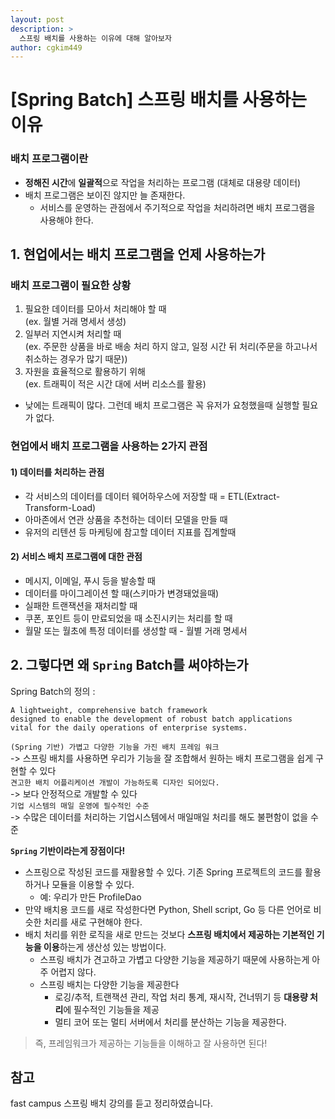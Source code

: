 ```yaml
---
layout: post
description: >
  스프링 배치를 사용하는 이유에 대해 알아보자
author: cgkim449
---
```


# [Spring Batch] 스프링 배치를 사용하는 이유
### 배치 프로그램이란
- **정해진 시간**에 **일괄적**으로 작업을 처리하는 프로그램 (대체로 대용량 데이터)  
- 배치 프로그램은 보이진 않지만 늘 존재한다.
  - 서비스를 운영하는 관점에서 주기적으로 작업을 처리하려면 배치 프로그램을 사용해야 한다.

## 1. 현업에서는 배치 프로그램을 언제 사용하는가
### 배치 프로그램이 필요한 상황
1. 필요한 데이터를 모아서 처리해야 할 때  
(ex. 월별 거래 명세서 생성)
2. 일부러 지연시켜 처리할 때  
(ex. 주문한 상품을 바로 배송 처리 하지 않고, 일정 시간 뒤 처리(주문을 하고나서 취소하는 경우가 많기 때문))
3. 자원을 효율적으로 활용하기 위해  
(ex. 트래픽이 적은 시간 대에 서버 리소스를 활용)  
  - 낮에는 트래픽이 많다. 그런데 배치 프로그램은 꼭 유저가 요청했을때 실행할 필요가 없다.

### 현업에서 배치 프로그램을 사용하는 2가지 관점
#### 1) 데이터를 처리하는 관점
- 각 서비스의 데이터를 데이터 웨어하우스에 저장할 때 = ETL(Extract-Transform-Load)
- 아마존에서 연관 상품을 추천하는 데이터 모델을 만들 때
- 유저의 리텐션 등 마케팅에 참고할 데이터 지표를 집계할때

#### 2) 서비스 배치 프로그램에 대한 관점
- 메시지, 이메일, 푸시 등을 발송할 때
- 데이터를 마이그레이션 할 때(스키마가 변경돼었을때)
- 실패한 트랜잭션을 재처리할 때
- 쿠폰, 포인트 등이 만료되었을 때 소진시키는 처리를 할 때
- 월말 또는 월초에 특정 데이터를 생성할 때 - 월별 거래 명세서

## 2. 그렇다면 왜 `Spring` Batch를 써야하는가
Spring Batch의 정의 :  
```
A lightweight, comprehensive batch framework  
designed to enable the development of robust batch applications  
vital for the daily operations of enterprise systems.  
```
`(Spring 기반) 가볍고 다양한 기능을 가진 배치 프레임 워크`  
-> 스프링 배치를 사용하면 우리가 기능을 잘 조합해서 원하는 배치 프로그램을 쉽게 구현할 수 있다  
`견고한 배치 어플리케이션 개발이 가능하도록 디자인 되어있다.`  
-> 보다 안정적으로 개발할 수 있다  
`기업 시스템의 매일 운영에 필수적인 수준`  
-> 수많은 데이터를 처리하는 기업시스템에서 매일매일 처리를 해도 불편함이 없을 수준  

**`Spring` 기반이라는게 장점이다!**  
- 스프링으로 작성된 코드를 재활용할 수 있다. 기존 Spring 프로젝트의
코드를 활용하거나 모듈을 이용할 수 있다.
  - 예: 우리가 만든 ProfileDao
- 만약 배치용 코드를 새로 작성한다면 Python, Shell script, Go 등 다른
언어로 비슷한 처리를 새로 구현해야 한다.
- 배치 처리를 위한 로직을 새로 만드는 것보다 **스프링 배치에서 제공하는
기본적인 기능을 이용**하는게 생산성 있는 방법이다.  
  - 스프링 배치가 견고하고 가볍고 다양한 기능을 제공하기 때문에 사용하는게 아주 어렵지 않다.
  - 스프링 배치는 다양한 기능을 제공한다
    - 로깅/추적, 트랜잭션 관리, 작업 처리 통계, 재시작, 건너뛰기 등 **대용량 처리**에 필수적인 기능들을 제공
    - 멀티 코어 또는 멀티 서버에서 처리를 분산하는 기능을 제공한다.  
  
> 즉, 프레임워크가 제공하는 기능들을 이해하고 잘 사용하면 된다!  

## 참고
fast campus 스프링 배치 강의를 듣고 정리하였습니다.